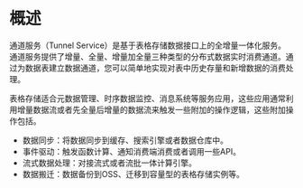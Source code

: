 # 概述

通道服务（Tunnel Service）是基于表格存储数据接口上的全增量一体化服务。通道服务提供了增量、全量、增量加全量三种类型的分布式数据实时消费通道。通过为数据表建立数据通道，您可以简单地实现对表中历史存量和新增数据的消费处理。

表格存储适合元数据管理、时序数据监控、消息系统等服务应用，这些应用通常利用增量数据流或者先全量后增量的数据流来触发一些附加的操作逻辑，这些附加操作包括。

-   数据同步：将数据同步到缓存、搜索引擎或者数据仓库中。
-   事件驱动：触发函数计算、通知消费端消费或者调用一些API。
-   流式数据处理：对接流式或者流批一体计算引擎。
-   数据搬迁：数据备份到OSS、迁移到容量型的表格存储实例等。


